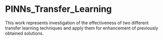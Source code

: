 # PINNs_Transfer_Learning
This work represents investigation of the effectiveness of two different transfer learning techniques and apply them for enhancement of previously obtained solutions.
